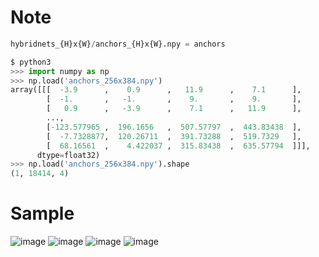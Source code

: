 # Note

```python
hybridnets_{H}x{W}/anchors_{H}x{W}.npy = anchors

$ python3
>>> import numpy as np
>>> np.load('anchors_256x384.npy')
array([[[  -3.9      ,    0.9      ,   11.9      ,    7.1      ],
        [  -1.       ,   -1.       ,    9.       ,    9.       ],
        [   0.9      ,   -3.9      ,    7.1      ,   11.9      ],
        ...,
        [-123.577965 ,  196.1656   ,  507.57797  ,  443.83438  ],
        [  -7.7328877,  120.26711  ,  391.73288  ,  519.7329   ],
        [  68.16561  ,    4.422037 ,  315.83438  ,  635.57794  ]]],
      dtype=float32)
>>> np.load('anchors_256x384.npy').shape
(1, 18414, 4)
```

# Sample
![image](https://user-images.githubusercontent.com/33194443/159132347-98d03023-1ca2-499d-9f71-83144f1e9214.png)
![image](https://user-images.githubusercontent.com/33194443/159132287-6c7aa9fb-ad23-486f-8ca7-9d7f3d1a954d.png)
![image](https://user-images.githubusercontent.com/33194443/159132357-bcb7850d-e34e-4676-9285-3153fc39092c.png)
![image](https://user-images.githubusercontent.com/33194443/159132364-2b194b1f-9d3a-4e0d-8152-12fcdb57ef43.png)
